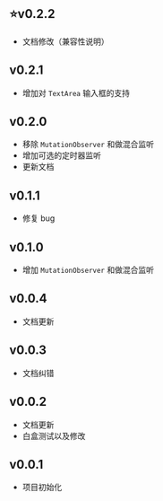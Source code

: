 ## :star:v0.2.2

- 文档修改（兼容性说明）

## v0.2.1

- 增加对 `TextArea` 输入框的支持

## v0.2.0

- 移除 `MutationObserver` 和做混合监听
- 增加可选的定时器监听
- 更新文档

## v0.1.1

- 修复 bug

## v0.1.0

- 增加 `MutationObserver` 和做混合监听

## v0.0.4

- 文档更新

## v0.0.3

- 文档纠错

## v0.0.2

- 文档更新
- 白盒测试以及修改

## v0.0.1

- 项目初始化
